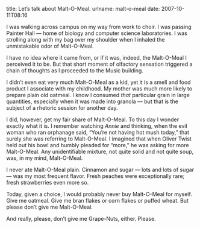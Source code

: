 title: Let&#x02bc;s talk about Malt-O-Meal.
urlname: malt-o-meal
date: 2007-10-11T08:16

I was walking across campus on my way from work to choir. I was passing Painter Hall &mdash; home of biology and computer science laboratories. I was strolling along with my bag over my shoulder when I inhaled the unmistakable odor of Malt-O-Meal.

I have no idea where it came from, or if it was, indeed, the Malt-O-Meal I perceived it to be. But that short moment of olfactory sensation triggered a chain of thoughts as I proceeded to the Music building.

I didn&#x02bc;t even eat very much Malt-O-Meal as a kid, yet it is a smell and food product I associate with my childhood. My mother was much more likely to prepare plain old oatmeal. I know I consumed _that_ particular grain in large quantities, especially when it was made into granola &mdash; but that is the subject of a rhetoric session for another day.

I did, however, get my fair share of Malt-O-Meal. To this day I wonder exactly what it is. I remember watching _Annie_ and thinking, when the evil woman who ran orphanage said, &ldquo;You&#x02bc;re not having hot mush today,&rdquo; that surely she was referring to Malt-O-Meal. I imagined that when Oliver Twist held out his bowl and humbly pleaded for &ldquo;more,&rdquo; he was asking for more Malt-O-Meal. Any unidentifiable mixture, not quite solid and not quite soup, was, in my mind, Malt-O-Meal.

I never ate Malt-O-Meal plain. Cinnamon and sugar &mdash; lots and lots of sugar &mdash; was my most frequent flavor. Fresh peaches were exceptionally rare; fresh strawberries even more so.

Today, given a choice, I would probably never buy Malt-O-Meal for myself. Give me oatmeal. Give me bran flakes or corn flakes or puffed wheat. But please don&#x02bc;t give me Malt-O-Meal.

And really, please, don&#x02bc;t give me Grape-Nuts, either. Please.